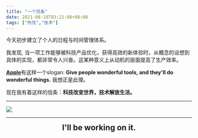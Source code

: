 ```yaml
---
title: "一个信条"
date: 2021-08-18T03:21:00+08:00
tags: ["热忱","技术"]
---
```


今天初步建立了个人的日程与时间管理体系。

我发现, 当一项工作能够被科技产品优化，获得高效的新体验时，从概念的设想到具体的实现，都非常令人兴奋。这某种意义上从动机的层面提高了生产效率。

[**Apple**](https://www.apple.com)有这样一个slogan: **Give people wonderful tools, and they'll do wonderful things.** 我想正是此理。

现在我有着这样的信条：**科技改变世界，技术解放生活。**

---

![](https://gcore.jsdelivr.net/gh/AlexLiu2022/resources/img/eth-pos-activated.JPG)

---

<center><strong>
<span style = "font-size: 1.5em">I'll be working on it.</span>
</strong></center>
